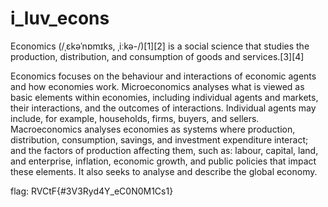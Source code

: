 # i_luv_econs

Economics (/ˌɛkəˈnɒmɪks, ˌiːkə-/)[1][2] is a social science that studies the production, distribution, and consumption of goods and services.[3][4]

Economics focuses on the behaviour and interactions of economic agents and how economies work. Microeconomics analyses what is viewed as basic elements within economies, including individual agents and markets, their interactions, and the outcomes of interactions. Individual agents may include, for example, households, firms, buyers, and sellers. Macroeconomics analyses economies as systems where production, distribution, consumption, savings, and investment expenditure interact; and the factors of production affecting them, such as: labour, capital, land, and enterprise, inflation, economic growth, and public policies that impact these elements. It also seeks to analyse and describe the global economy. 

flag: RVCtF{#3V3Ryd4Y_eC0N0M1Cs1}
